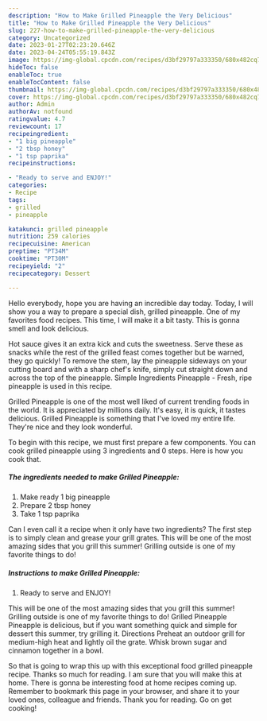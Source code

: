 ```yaml
---
description: "How to Make Grilled Pineapple the Very Delicious"
title: "How to Make Grilled Pineapple the Very Delicious"
slug: 227-how-to-make-grilled-pineapple-the-very-delicious
category: Uncategorized
date: 2023-01-27T02:23:20.646Z
date: 2023-04-24T05:55:19.843Z
image: https://img-global.cpcdn.com/recipes/d3bf29797a333350/680x482cq70/grilled-pineapple-recipe-main-photo.jpg
hideToc: false
enableToc: true
enableTocContent: false
thumbnail: https://img-global.cpcdn.com/recipes/d3bf29797a333350/680x482cq70/grilled-pineapple-recipe-main-photo.jpg
cover: https://img-global.cpcdn.com/recipes/d3bf29797a333350/680x482cq70/grilled-pineapple-recipe-main-photo.jpg
author: Admin
authorAv: notfound
ratingvalue: 4.7
reviewcount: 17
recipeingredient:
- "1 big pineapple"
- "2 tbsp honey"
- "1 tsp paprika"
recipeinstructions:

- "Ready to serve and ENJOY!"
categories:
- Recipe
tags:
- grilled
- pineapple

katakunci: grilled pineapple 
nutrition: 259 calories
recipecuisine: American
preptime: "PT34M"
cooktime: "PT30M"
recipeyield: "2"
recipecategory: Dessert

---
```



Hello everybody, hope you are having an incredible day today. Today, I will show you a way to prepare a special dish, grilled pineapple. One of my favorites food recipes. This time, I will make it a bit tasty. This is gonna smell and look delicious.

Hot sauce gives it an extra kick and cuts the sweetness. Serve these as snacks while the rest of the grilled feast comes together but be warned, they go quickly! To remove the stem, lay the pineapple sideways on your cutting board and with a sharp chef&#39;s knife, simply cut straight down and across the top of the pineapple. Simple Ingredients Pineapple - Fresh, ripe pineapple is used in this recipe.

Grilled Pineapple is one of the most well liked of current trending foods in the world. It is appreciated by millions daily. It's easy, it is quick, it tastes delicious. Grilled Pineapple is something that I've loved my entire life. They're nice and they look wonderful.


To begin with this recipe, we must first prepare a few components. You can cook grilled pineapple using 3 ingredients and 0 steps. Here is how you cook that.

<!--inarticleads1-->

##### The ingredients needed to make Grilled Pineapple:

1. Make ready 1 big pineapple
1. Prepare 2 tbsp honey
1. Take 1 tsp paprika


Can I even call it a recipe when it only have two ingredients? The first step is to simply clean and grease your grill grates. This will be one of the most amazing sides that you grill this summer! Grilling outside is one of my favorite things to do! 

<!--inarticleads2-->

##### Instructions to make Grilled Pineapple:


1. Ready to serve and ENJOY!

This will be one of the most amazing sides that you grill this summer! Grilling outside is one of my favorite things to do! Grilled Pineapple Pineapple is delicious, but if you want something quick and simple for dessert this summer, try grilling it. Directions Preheat an outdoor grill for medium-high heat and lightly oil the grate. Whisk brown sugar and cinnamon together in a bowl. 

So that is going to wrap this up with this exceptional food grilled pineapple recipe. Thanks so much for reading. I am sure that you will make this at home. There is gonna be interesting food at home recipes coming up. Remember to bookmark this page in your browser, and share it to your loved ones, colleague and friends. Thank you for reading. Go on get cooking!
